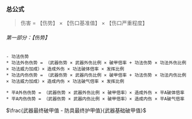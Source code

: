 ### 总公式
> 伤害 = 【伤势】 × 【伤口基准值】 × 【伤口严重程度】

###### 第一部分：【伤势】  
	- 功法伤势
	* 功法外伤伤势 = （武器伤势 × 武器外伤比例 × 破甲倍率 + 功法伤势 × 功法外伤比例 × 功法威力加成）× 造成外伤 × 功法破体倍率 × 发挥比例
	* 功法内伤伤势 = （武器伤势 × 武器内伤比例 × 破甲倍率 + 功法伤势 × 功法内伤比例 × 功法威力加成）× 造成内伤 × 功法破气倍率 × 发挥比例

	* 平A外伤伤势 = （武器伤势 × 武器外伤比例 × 破甲倍率）× 造成外伤 × 平A破体倍率
	* 平A内伤伤势 = （武器伤势 × 武器内伤比例 × 破甲倍率）× 造成内伤 × 平A破气倍率  
	
$\frac{武器最终破甲值 - 防具最终护甲值}{武器基础破甲值}$